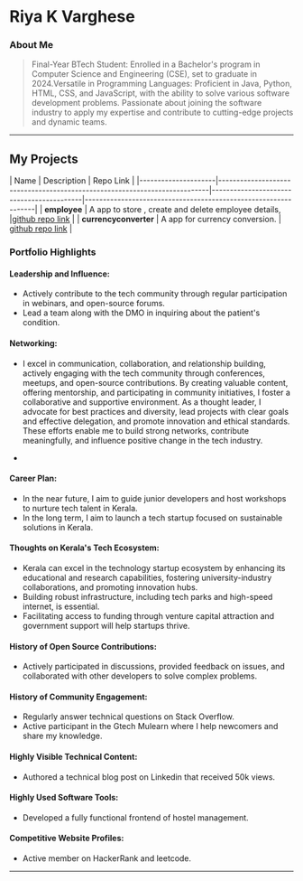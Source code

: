 # Riya K Varghese 

### About Me

> Final-Year BTech Student: Enrolled in a Bachelor's program in Computer Science and Engineering (CSE), set to graduate in 2024.Versatile in Programming Languages: Proficient in Java, Python, HTML, CSS, and JavaScript, with the ability to solve various software development problems. Passionate about joining the software industry to apply my expertise and contribute to cutting-edge projects and dynamic teams.

---

## My Projects

| Name                | Description                                                               | Repo Link                                                      |
|---------------------|---------------------------------------------------------------------------|------------------------------------------|----------------------------------------------------------------|
| **employee**        | A app to store , create and delete employee details,                                                  |[github repo link](https://github.com/riya9277/employeeapp)   |
| **currencyconverter**        | A app for currency conversion.         | [github repo link](https://github.com/riya9277/currencyconverter) |

### Portfolio Highlights

#### Leadership and Influence:

- Actively contribute to the tech community through regular participation in webinars, and open-source forums. 
- Lead a team along with the DMO in inquiring about the patient's condition.
#### Networking:

- I excel in communication, collaboration, and relationship building, actively engaging with the tech community through conferences, meetups, and open-source contributions. By creating valuable content, offering mentorship, and participating in community initiatives, I foster a collaborative and supportive environment. As a thought leader, I advocate for best practices and diversity, lead projects with clear goals and effective delegation, and promote innovation and ethical standards. These efforts enable me to build strong networks, contribute meaningfully, and influence positive change in the tech industry.

- 


#### Career Plan:

- In the near future, I aim to guide junior developers and host workshops to nurture tech talent in Kerala.
- In the long term, I aim to launch a tech startup focused on sustainable solutions in Kerala.

#### Thoughts on Kerala's Tech Ecosystem:

- Kerala can excel in the technology startup ecosystem by enhancing its educational and research capabilities, fostering university-industry collaborations, and promoting innovation hubs.
- Building robust infrastructure, including tech parks and high-speed internet, is essential. 
- Facilitating access to funding through venture capital attraction and government support will help startups thrive.


#### History of Open Source Contributions:

- Actively participated in discussions, provided feedback on issues, and collaborated with other developers to solve complex problems.


#### History of Community Engagement:

- Regularly answer technical questions on Stack Overflow.
- Active participant in the Gtech Mulearn where I help newcomers and share my knowledge.

#### Highly Visible Technical Content:

- Authored a technical blog post on Linkedin that received 50k views.


#### Highly Used Software Tools:

- Developed a fully functional frontend of hostel management.


#### Competitive Website Profiles:

- Active member on HackerRank and leetcode.



---

